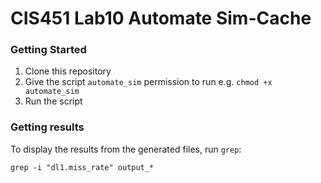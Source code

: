# CIS451 Lab10 Automate Sim-Cache

### Getting Started  

1. Clone this repository
2. Give the script `automate_sim` permission to run e.g. `chmod +x automate_sim`
3. Run the script

### Getting results   

To display the results from the generated files, run `grep`:

```
grep -i "dl1.miss_rate" output_*
```
